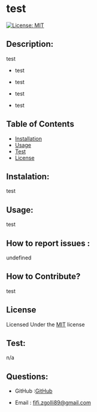 # test
[![License: MIT](https://img.shields.io/badge/License-MIT-yellow.svg)](https://opensource.org/licenses/MIT)
  
 ## Description: 


 test 

 
 - test 

 - test 

 - test 

 - test 

 ## Table of Contents
- [Installation](#installation)
- [Usage](#usage)
- [Test](#test)
- [License](#license)

 ## Instalation: 


 test 


 ## Usage: 

 test


 ## How to report issues : 

 
 undefined 


 ## How to Contribute? 


 test


 ## License 


 Licensed Under the [MIT](https://choosealicense.com/licenses/mit/) license

 
 ## Test:

 n/a


 ## Questions:
 * GitHub :[GitHub](safazgolli)

 * Email : fifi.zgolli89@gmail.com



